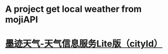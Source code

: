 # A project get local weather from mojiAPI  
# <a href='https://market.aliyun.com/products/57096001/cmapi013824.html?spm=5176.730005-57096001.0.0.upxMn8#sku=yuncode782400000'>墨迹天气-天气信息服务Lite版（cityId）</a>
